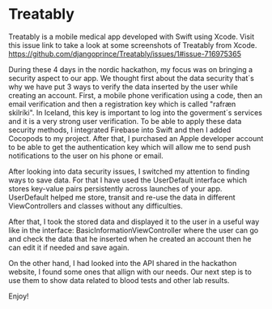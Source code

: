 # Treatably
Treatably is a mobile medical app developed with Swift using Xcode.
Visit this issue link to take a look at some screenshots of Treatably from Xcode. 
https://github.com/djangoprince/Treatably/issues/1#issue-716975365

During these 4 days in the nordic hackathon, my focus was on bringing a security aspect to our app. We thought first about the data security that´s why we have put 3 ways to verify the data inserted by the user while creating an account. First, a mobile phone verification using a code, then an email verification and then a registration key which is called "rafræn skilríki". In Iceland, this key is important to log into the goverment´s services and it is a very strong user verification. 
To be able to apply these data security methods, I integrated Firebase into Swift and then I added Cocopods to my project. After that, I purchased an Apple developer account to be able to get the authentication key which will allow me to send push notifications to the user on his phone or email. 

After looking into data security issues, I switched my attention to finding ways to save data. For that I have used the UserDefault interface which stores key-value pairs persistently across launches of your app. UserDefault helped me store, transit and re-use the data in different ViewControllers and classes without any difficulties. 

After that, I took the stored data and displayed it to the user in a useful way like in the interface: BasicInformationViewController where the user can go and check the data that he inserted when he created an account then he can edit it if needed and save again. 

On the other hand, I had looked into the API shared in the hackathon website, I found some ones that allign with our needs. Our next step is to use them to show data related to blood tests and other lab results. 


Enjoy!

